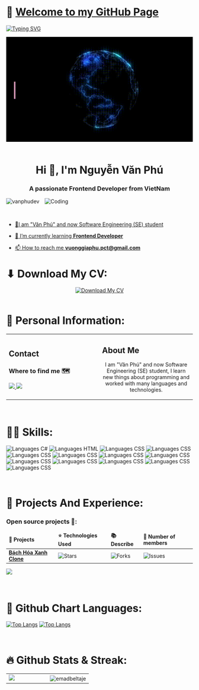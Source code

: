 # 👋 [Welcome to my GitHub Page](https://github.com/VanPhuDev)
[![Typing SVG](https://readme-typing-svg.herokuapp.com?font=Fira+Code&size=200&duration=1000&pause=1000&color=F718D4&center=true&vCenter=true&random=false&width=3000&height=290&lines=Welcome+to+My+Github+Page;Hi+There+!;I'm+V%C4%83n+Ph%C3%BA+Dev)](https://git.io/typing-svg)

<div align="center">
  <img src="https://raw.githubusercontent.com/vanphudev/vanphudev/main/profile.gif" alt="Hi There! I'm Văn Phú" />
</div>

<br/>


<h1 align="center">Hi 👋, I'm Nguyễn Văn Phú</h1>
<h3 align="center">A passionate Frontend Developer from VietNam</h3>
<img align="right" alt="Coding" width="400" src="https://cdn.dribbble.com/users/1162077/screenshots/3848914/programmer.gif">


<p align="left"> <img src="https://komarev.com/ghpvc/?username=vanphudev&label=Profile%20views&color=0e75b6&style=flat" alt="vanphudev" /> </p>

<p align="left"> <a href="https://www.facebook.com/vanphu.huit" target="blank"><img src="https://img.shields.io/twitter/follow/rishavchanda?logo=facebook&style=for-the-badge" alt=""  </p>

- 🔭I am "Văn Phú" and now Software Engineering (SE) student
  
- 🌱 I’m currently learning **Frontend Developer**

- 📫 How to reach me **vuonggiaphu.pct@gmail.com**

# ⬇ Download My CV:
<div align="center">
  <a href="https://github.com/VanPhuDev">
     <img width="400px" src="https://img.shields.io/badge/Click here to Download CV-1DB954?style=flat-square&logoColor=white&color=blue" alt="Download My CV" title="Download My CV">
  </a>
</div>

<br/>

# 🔭 Personal Information: 
<table width="100%">
  <tr>
  <td width="50%">
    <h2>Contact</h2>
    <h3>Where to find me 🗺️</h3>
      <p align="left">
      <a href="mailto:vuonggiaphu.pct@gmail.com" target="_blank">
          <img src="https://img.shields.io/badge/Gmail-D14836?style=for-the-badge&logo=gmail&logoColor=white" />
        </a>
         <a href="https://www.facebook.com/vanphu.huit" target="_blank">
          <img src="https://img.shields.io/badge/Facebook-1877F2?style=for-the-badge&logo=facebook&logoColor=white" />
        </a>
      </p>
  </td>
  <td width="50%">
    <h2>About Me</h2>
    <p align="center">
    I am "Văn Phú" and now Software Engineering (SE) student, I learn new things about programming and worked with many languages and technologies.
    </p>
    <p align="center">
    </p>
  </td>
  </tr>
</table>

<br/>

# 👨‍💻 Skills:
![Languages C#](https://img.shields.io/badge/C%23-239120?style=for-the-badge&logo=c-sharp&logoColor=white)
![Languages HTML](https://img.shields.io/badge/HTML-239120?style=for-the-badge&logo=html5&logoColor=white)
![Languages CSS](https://img.shields.io/badge/CSS-239120?&style=for-the-badge&logo=css3&logoColor=white)
![Languages CSS](https://img.shields.io/badge/HTML5-E34F26?style=for-the-badge&logo=html5&logoColor=white)
![Languages CSS](https://img.shields.io/badge/CSS3-1572B6?style=for-the-badge&logo=css3&logoColor=white)
![Languages CSS](https://img.shields.io/badge/Sass-CC6699?style=for-the-badge&logo=sass&logoColor=white)
![Languages CSS](https://img.shields.io/badge/JavaScript-F7DF1E?style=for-the-badge&logo=javascript&logoColor=black)
![Languages CSS](https://img.shields.io/badge/Node.js-43853D?style=for-the-badge&logo=node.js&logoColor=white)
![Languages CSS](https://img.shields.io/badge/Java-ED8B00?style=for-the-badge&logo=openjdk&logoColor=white)
![Languages CSS](https://img.shields.io/badge/PHP-777BB4?style=for-the-badge&logo=php&logoColor=white)
![Languages CSS](https://img.shields.io/badge/React-20232A?style=for-the-badge&logo=react&logoColor=61DAFB)
![Languages CSS](https://img.shields.io/badge/Bootstrap-563D7C?style=for-the-badge&logo=bootstrap&logoColor=white)
![Languages CSS](https://img.shields.io/badge/Tailwind_CSS-38B2AC?style=for-the-badge&logo=tailwind-css&logoColor=white)

<br/>

# 🌱 Projects And Experience:
<h3>Open source projects 🌟:</h3>
<table>
  <thead align="left">
    <tr border: none;>
      <td><b>🎁 Projects</b></td>
      <td><b>⭐ Technologies Used</b></td>
      <td><b>📚 Describe</b></td>
      <td><b>👤 Number of members</b></td>
    </tr>
  </thead>
  <tbody>
    <tr>
      <td><a href="https://github.com/VanPhuDev""><b>Bách Hóa Xanh Clone</b></a></td>
      <td><img alt="Stars" src="https://img.shields.io/github/stars/EmadBeltaje/flutter_getx_template?style=flat-square&labelColor=343b41"/></td>
      <td><img alt="Forks" src="https://img.shields.io/github/forks/EmadBeltaje/flutter_getx_template?style=flat-square&labelColor=343b41"/></td>
      <td><img alt="Issues" src="https://img.shields.io/github/issues/EmadBeltaje/flutter_getx_template?style=flat-square&labelColor=343b41"/></td>
    </tr>
    <tr>
  </tbody>
</table> 

[![](https://github-readme-stats.vercel.app/api/pin/?username=vanphudev&repo=website_bachhoaxanh_clone)]()

<br/>

# 📌 Github Chart Languages:
[![Top Langs](https://github-readme-stats.vercel.app/api/top-langs/?username=vanphudev&layout=donut-vertical)]()
[![Top Langs](https://github-readme-stats.vercel.app/api/top-langs/?username=vanphudev&layout=pie)]()

<br/>

# 🔥 Github Stats & Streak:
<table width="100%">
  <tr>
    <td width="50%">
      <picture>
        <source
          srcset="https://github-readme-stats.vercel.app/api?username=vanphudev&show_icons=true&theme=dark"
          media="(prefers-color-scheme: dark)"
        />
        <source
          srcset="https://github-readme-stats.vercel.app/api?username=vanphudev&show_icons=true"
          media="(prefers-color-scheme: light), (prefers-color-scheme: no-preference)"
        />
        <img src="https://github-readme-stats.vercel.app/api?username=vanphudev&show_icons=true" />
      </picture>
    </td>
    <td width="50%">
      <picture>
        <source media="(prefers-color-scheme: dark)" srcset="https://github-readme-streak-stats.herokuapp.com/?user=vanphudev&theme=dark">
        <img align="center" src="https://github-readme-streak-stats.herokuapp.com/?user=vanphudev" alt="emadbeltaje" />
      </picture>
    </td>
  </tr>
</table>

